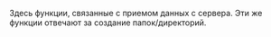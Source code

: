 Здесь функции, связанные с приемом данных с сервера.
Эти же функции отвечают за создание папок/директорий.
